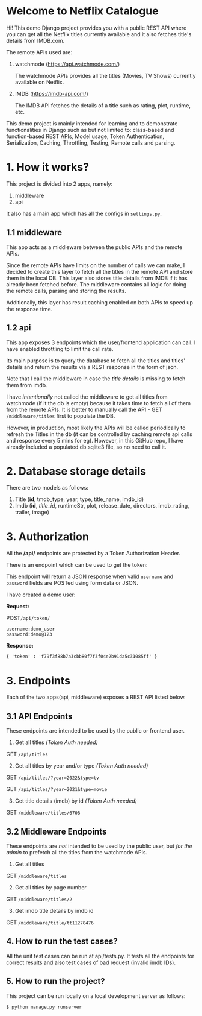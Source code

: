 # Welcome to Netflix Catalogue

Hi! This demo Django project provides you with a public REST API where you can get all the Netflix titles currently available and it also fetches title's details from IMDB.com.

The remote APIs used are:

 1. watchmode (https://api.watchmode.com/) 

    The watchmode APIs provides all the titles (Movies, TV Shows) currently available on Netflix.

 3. IMDB (https://imdb-api.com/)


    The IMDB API fetches the details of a title such as rating, plot, runtime, etc.

This demo project is mainly intended for learning and to demonstrate functionalities in Django such as but not limited to: class-based and function-based REST APIs, Model usage, Token Authentication, Serialization, Caching, Throttling, Testing, Remote calls and parsing.

# 1. How it works?

This project is divided into 2 apps, namely:

 1. middleware 
 2. api
 
It also has a main app which has all the configs in `settings.py`.

## 1.1 middleware

This app acts as a middleware between the public APIs and the remote APIs. 

Since the remote APIs have limits on the number of calls we can make, I decided to create this layer to fetch all the titles in the remote API and store them in the local DB. This layer also stores title details from IMDB if it has already been fetched before. The middleware contains all logic for doing the remote calls, parsing and storing the results.

Additionally, this layer has result caching enabled on both APIs to speed up the response time. 



## **1.2 api**
This app exposes 3 endpoints which the user/frontend application can call. I have enabled throttling to limit the call rate.

Its main purpose is to query the database to fetch all the titles and titles' details and return the results via a REST response in the form of json.

Note that I call the middleware in case the *title details* is missing to fetch them from imdb.

I have *intentionally* not called the middleware to get all titles from watchmode  (if it the db is empty) because it takes time to fetch all of them from the remote APIs. It is better to manually call the API - GET `/middleware/titles` first to populate the DB.

However, in production, most likely the APIs will be called periodically to refresh the Titles in the db (it can be controlled by caching remote api calls and response every 5 mins for eg). However, in this GitHub repo, I have already included a populated db.sqlite3 file, so no need to call it.

# 2. Database storage details

There are two models as follows:

 1. Title (**id**, tmdb_type, year, type, title_name, imdb_id)
 2. Imdb (**id**,  *title_id*, runtimeStr, plot, release_date, directors, imdb_rating, trailer, image)

# 3. Authorization
 
All the **/api/** endpoints are protected by a Token Authorization Header.

There is an endpoint which can be used to get the token:

This endpoint will return a JSON response when valid `username` and `password` fields are POSTed using form data or JSON.

I have created a demo user:

**Request:**

POST`/api/token/`

    username:demo_user
    password:demo@123

**Response:**
```
{ 'token' : 'f79f3f88b7a3cbb80f7f3f04e2b91da5c31085ff' }
```

# 3. Endpoints
Each of the two apps(api, middleware) exposes a REST API listed below. 

## 3.1 API Endpoints
These endpoints are intended to be used by the public or frontend user.

 1. Get all titles *(Token Auth needed)*


GET `/api/titles`   

 2. Get all titles by year and/or type *(Token Auth needed)*


GET `/api/titles/?year=2022&type=tv`

GET `/api/titles/?year=2021&type=movie`

 3. Get title details (imdb) by id *(Token Auth needed)*


  GET `/middleware/titles/6708`

## **3.2 Middleware Endpoints**

These endpoints are *not* intended to be used by the public user, but *for the admin* to prefetch all the titles from the watchmode APIs.

 1. Get all titles 


GET `/middleware/titles`   

 2. Get all titles by page number 


GET `/middleware/titles/2`

 3. Get imdb title details by imdb id


  GET `/middleware/title/tt11278476`

## 4. How to run the test cases?

All the unit test cases can be run at  api/tests.py.
It tests all the endpoints for correct results and also test cases of bad request (invalid imdb IDs).

## 5. How to run the project?
This project can be run locally on a local development server as follows:

    $ python manage.py runserver

